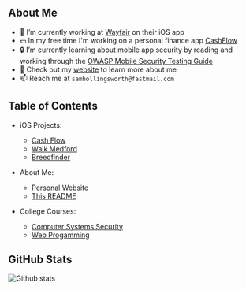 ## About Me

- 📱 I’m currently working at [Wayfair](https://www.wayfair.com) on their iOS app
- 💵 In my free time I'm working on a personal finance app [CashFlow](https://github.com/samhollingsworth/CashFlow)
- 🔒 I’m currently learning about mobile app security by reading and working through the [OWASP Mobile Security Testing Guide](https://mobile-security.gitbook.io/mobile-security-testing-guide/)
- 📄 Check out my [website](https://samhollingsworth.github.io) to learn more about me
- 📫 Reach me at `samhollingsworth@fastmail.com`

## Table of Contents
* iOS Projects:
  + [Cash Flow](https://github.com/samhollingsworth/CashFlow#readme)
  + [Walk Medford](https://github.com/walkMedfordiOS/iOSapp#readme)
  + [Breedfinder](https://github.com/samhollingsworth/BreedFinder#readme)
  
* About Me:
  + [Personal Website](https://github.com/samhollingsworth/samhollingsworth.github.io)
  + [This README](https://github.com/samhollingsworth/samhollingsworth)

* College Courses:
  + [Computer Systems Security](https://github.com/samhollingsworth/Computer-Systems-Security)
  + [Web Progamming](https://github.com/samhollingsworth/Web-Programming)
  

## GitHub Stats
![Github stats](https://github-readme-stats.vercel.app/api?username=samhollingsworth)

